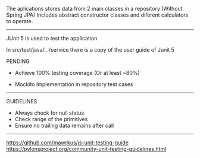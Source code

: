 The aplications stores data from 2 main classes
in a repository (Without Spring JPA) 
Includes abstract constructor classes and diferent calculators to operate.
***
JUnit 5 is used to test the application

In src/test/java/.../service there is a copy of the user guide of Junit 5

PENDING

* Achieve 100% testing coverage (Or at least ~80%)

* Mockito Implementation in repository test cases

***
  GUIDELINES
* Always check for null status
* Check range of the primitives
* Ensure no trailing data remains after call

***
https://github.com/mawrkus/js-unit-testing-guide
https://pylonsproject.org/community-unit-testing-guidelines.html